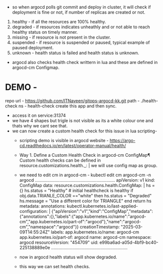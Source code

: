 - so when argocd polls git commit and deploy in cluster, it will check if deployment is fine or not, if number of replicas are created or not.
1. healthy - if all the resources are 100% healthy.
2. degraded - if resources indicates unheathly and or not able to reach healthy status on timely manner.
3. missing - if resource is not present in the cluster.
4. suspended - if resource is suspended or paused, typical example of paused deployment.
5. unknown - health status is failed and health status is unknown.

- argocd also checks health check writtern in lua and these are defined in argocd-cm Configmap.

# DEMO - 
repo url - https://github.com/ITNaveen/gitops-argocd-kk.git
path - ./health-check
ns - health-check
create this app and then sync.

- access it on service:31374
- we have 4 shapes but trigle is not visible as its a white colour one and thats why we cant see that.
- we can now create a custom health check for this issue in lua scripting- 
  - scripting demo is visible in argocd website - https://argo-cd.readthedocs.io/en/latest/operator-manual/health/
  - Way 1. Define a Custom Health Check in argocd-cm ConfigMap¶
    Custom health checks can be defined in
    resource.customizations.health.<group>_<kind>: |
    we will use config map as group.
  - we need to edit cm in argocd-cm - 
    kubectl edit cm argocd-cm -n argocd
.................................................................
apiVersion: v1
kind: ConfigMap
data:
  resource.customizations.health.ConfigMap: |
    hs = {}
    hs.status = "Healthy"    # initial healthcheck is healthy
     if obj.data.TRIANLE_COLOR =="white" then
        hs.status = "Degraded"
        hs.message = "Use a different color for TRIANGLE"
     end
    return hs
metadata:
  annotations:
    kubectl.kubernetes.io/last-applied-configuration: |
      {"apiVersion":"v1","kind":"ConfigMap","metadata":{"annotations":{},"labels":{"app.kubernetes.io/name":"argocd-cm","app.kubernetes.io/part-of":"argocd"},"name":"argocd-cm","namespace":"argocd"}}
  creationTimestamp: "2025-03-09T14:55:24Z"
  labels:
    app.kubernetes.io/name: argocd-cm
    app.kubernetes.io/part-of: argocd
  name: argocd-cm
  namespace: argocd
  resourceVersion: "454709"
  uid: e99ba6ad-a05d-4bf9-bc40-225138889e0e
  ..............................................................

  - now in argocd health status will show degraded.
  - this way we can set health checks.
  